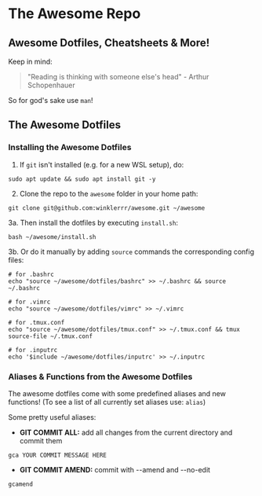 # The Awesome Repo
## Awesome Dotfiles, Cheatsheets & More!

Keep in mind:

> "Reading is thinking with someone else's head" - Arthur Schopenhauer

So for god's sake use `man`!

## The Awesome Dotfiles

### Installing the Awesome Dotfiles

1. If `git` isn't installed (e.g. for a new WSL setup), do:

```
sudo apt update && sudo apt install git -y
```

2. Clone the repo to the `awesome` folder in your home path:

```
git clone git@github.com:winklerrr/awesome.git ~/awesome
```

3a. Then install the dotfiles by executing `install.sh`:

```
bash ~/awesome/install.sh
```

3b. Or do it manually by adding `source` commands the corresponding config files:

```
# for .bashrc
echo "source ~/awesome/dotfiles/bashrc" >> ~/.bashrc && source ~/.bashrc

# for .vimrc
echo "source ~/awesome/dotfiles/vimrc" >> ~/.vimrc

# for .tmux.conf
echo "source ~/awesome/dotfiles/tmux.conf" >> ~/.tmux.conf && tmux source-file ~/.tmux.conf

# for .inputrc
echo '$include ~/awesome/dotfiles/inputrc' >> ~/.inputrc
```

### Aliases & Functions from the Awesome Dotfiles

The awesome dotfiles come with some predefined aliases and new functions!
(To see a list of all currently set aliases use: `alias`)

Some pretty useful aliases:

- **GIT COMMIT ALL:** add all changes from the current directory and commit them

```
gca YOUR COMMIT MESSAGE HERE
```

- **GIT COMMIT AMEND:** commit with --amend and --no-edit

```
gcamend
```
